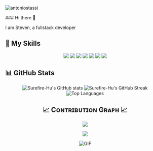 <p align="left">
    <img src="https://komarev.com/ghpvc/?username=antoniostassi&label=Profile%20views&color=770677&style=for-the-badge&logo=star" alt="antoniostassi" style="padding-right:20px;" />
  </p>
### Hi there 👋



I am Steven,
a fullstack developer

## 🚀 My Skills

<p align="center">
    <img src="https://img.shields.io/badge/VueJs-4DBD8D?style=for-the-badge&logoColor=white" />
    <img src="https://img.shields.io/badge/JavaScript-FFAA2F?style=for-the-badge&logoColor=white" />
        <img src="https://img.shields.io/badge/HTML5-F44E4D?style=for-the-badge&logoColor=white" />
        <img src="https://img.shields.io/badge/CSS3-45C0F9?style=for-the-badge&logoColor=white" />
        <img src="https://img.shields.io/badge/BootStrap-7511E4?style=for-the-badge&logoColor=white" />
        <img src="https://img.shields.io/badge/TailWind-3ABEF8?style=for-the-badge&logoColor=white" />
        <img src="https://img.shields.io/badge/Sleep-001432?style=for-the-badge&logoColor=white" />

</p>

## 📊 GitHub Stats

<div align="center">
  <img src="https://github-readme-stats.vercel.app/api?username=Surefire-Hu&show_icons=true&theme=radical" alt="Surefire-Hu's GitHub stats"/>
  <img src="https://github-readme-streak-stats.herokuapp.com/?user=Surefire-Hu&theme=radical" alt="Surefire-Hu's GitHub Streak"/>
  <img src="https://github-readme-stats.vercel.app/api/top-langs/?username=Surefire-Hu&layout=compact&theme=radical" alt="Top Languages"/>
</div>
<!--Contribution Graph-->
<h2 align="center">📈 Cᴏɴᴛʀɪʙᴜᴛɪᴏɴ Gʀᴀᴘʜ 📈</h2>
<div align="center">
    <img src="https://github-readme-activity-graph.vercel.app/graph?username=surefire-hu&bg_color=141321&&color=ffffff&line=c56a90&point=ffeb95&area=false&hide_border=false" border-radius="15">
</div>


<p align="center">
  <img src="https://capsule-render.vercel.app/api?type=waving&color=gradient&height=65&section=footer" width:"100%"/>
</p>
<div align="center">

![GIF](https://media.tenor.com/dutdoOw7PjsAAAAj/happy-cat.gif)

</div>
